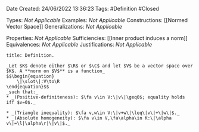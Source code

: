 <div class="topSpace"></div>

Date Created: 24/06/2022 13:36:23
Tags: #Definition #Closed

Types: _Not Applicable_
Examples: _Not Applicable_
Constructions: [[Normed Vector Space]]
Generalizations: _Not Applicable_

Properties: _Not Applicable_
Sufficiencies: [[Inner product induces a norm]]
Equivalences: _Not Applicable_
Justifications: _Not Applicable_

``` ad-Definition
title: Definition.

_Let $K$ denote either $\R$ or $\C$ and let $V$ be a vector space over $K$. A **norm on $V$** is a function_
$$\begin{equation}
    \|\slot\|:V\to\R
\end{equation}$$
_such that:_
* _(Positive-definiteness): $\fa v\in V:\|v\|\geq0$; equality holds iff $v=0$._

* _(Triangle inequality): $\fa v,w\in V:\|v+w\|\leq\|v\|+\|w\|$._
* _(Absolute homogeneity): $\fa v\in V,\fa\alpha\in K:\|\alpha v\|=\l|\alpha\r|\|v\|$._

```
